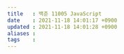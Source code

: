 ```yaml
---
title   : 백준 11005 JavaScript 
date    : 2021-11-18 14:01:17 +0900
updated : 2021-11-18 14:01:28 +0900
aliases : 
tags    : 
---
```

# 
